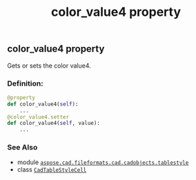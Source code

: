 ﻿---
title: color_value4 property
second_title: Aspose.CAD for Python via .NET API References
description: 
type: docs
weight: 130
url: /python-net/aspose.cad.fileformats.cad.cadobjects.tablestyle/cadtablestylecell/color_value4/
is_root: false
---

## color_value4 property


Gets or sets the color value4.
### Definition:
```python
@property
def color_value4(self):
    ...
@color_value4.setter
def color_value4(self, value):
    ...
```

### See Also
* module [`aspose.cad.fileformats.cad.cadobjects.tablestyle`](../../)
* class [`CadTableStyleCell`](/cad/python-net/aspose.cad.fileformats.cad.cadobjects.tablestyle/cadtablestylecell)
